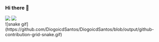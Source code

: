 ### Hi there 👋

<div>
  <img height="170em" src="https://github-readme-stats.vercel.app/api?username=DiogoicdSantos&count_private=true"/>
  <img height="170em" src="https://github-readme-stats.vercel.app/api/top-langs/?username=DiogoicdSantos"/>
</div>
![snake gif](https://github.com/DiogoicdSantos/DiogoicdSantos/blob/output/github-contribution-grid-snake.gif)




